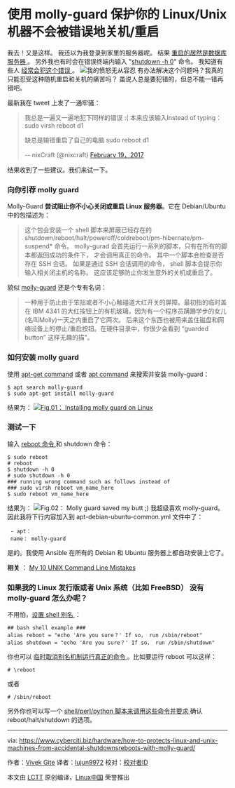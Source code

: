 使用 molly-guard 保护你的 Linux/Unix 机器不会被错误地关机/重启
======
我去！又是这样。 我还以为我登录到家里的服务器呢。 结果 [重启的居然是数据库服务器 ][1]。 另外我也有时会在错误终端内输入 "[shutdown -h 0][2]" 命令。 我知道有些人 [经常会犯这个错误 ][3]。
![我的愤怒无从容忍 ][4]
有办法解决这个问题吗？我真的只能忍受这种随机重启和关机的痛苦吗？ 虽说人总是要犯错的，但总不能一错再错吧。

最新我在 tweet 上发了一通牢骚：

> 我总是一遍又一遍地犯下同样的错误 :( 本来应该输入Instead of typing：
> sudo virsh reboot d1
>
> 缺总是输错重启了自己的电脑
> sudo reboot d1
>
> -- nixCraft (@nixcraft) [February 19，2017][5]


结果收到了一些建议。我们来试一下。

### 向你引荐 molly guard

Molly-Guard **尝试阻止你不小心关闭或重启 Linux 服务器**。它在 Debian/Ubuntu 中的包描述为：

> 这个包会安装一个 shell 脚本来屏蔽已经存在的 shutdown/reboot/halt/poweroff/coldreboot/pm-hibernate/pm-suspend* 命令。 molly-gurad 会首先运行一系列的脚本，只有在所有的脚本都返回成功的条件下， 才会调用真正的命令。 其中一个脚本会检查是否存在 SSH 会话。 如果是通过 SSH 会话调用的命令， shell 脚本会提示你输入相关闭主机的名称。 这应该足够防止你发生意外的关机或重启了。

貌似 [molly-guard][6] 还是个专有名词：

> 一种用于防止由于笨拙或者不小心触碰道大红开关的屏障。最初指的临时盖在 IBM 4341 的大红按钮上的有机玻璃，因为有一个程序员蹒跚学步的女儿(名叫Molly)一天之内重启了它两次。 后来这个东西也被用来盖住磁盘和网络设备上的停止/重启按钮。在硬件目录中，你很少会看到 “guarded button” 这样无趣的描"。

### 如何安装 molly guard

使用 [apt-get command][7] 或者 [apt command][8] 来搜索并安装 molly-guard：
```
$ apt search molly-guard
$ sudo apt-get install molly-guard
```
结果为：
[![Fig.01： Installing molly guard on Linux][9]][10]

### 测试一下

输入 [reboot 命令 ][11] 和 shutdown 命令：
```
$ sudo reboot
# reboot
$ shutdown -h 0
# sudo shutdown -h 0
### running wrong command such as follows instead of
### sudo virsh reboot vm_name_here
$ sudo reboot vm_name_here
```
结果为：
![Fig.02： Molly guard saved my butt ;\)][12]
我超级喜欢 molly-guard。因此我将下行内容加入到 apt-debian-ubuntu-common.yml 文件中了：
```
 - apt：
 name： molly-guard

```

是的。我使用 Ansible 在所有的 Debian 和 Ubuntu 服务器上都自动安装上它了。

 **相关** ： [My 10 UNIX Command Line Mistakes][13]

### 如果我的 Linux 发行版或者 Unix 系统（比如 FreeBSD） 没有 molly-guard 怎么办呢？

不用怕，[设置 shell 别名 ][14]：
```
## bash shell example ###
alias reboot = "echo 'Are you sure？' If so， run /sbin/reboot"
alias shutdown = "echo 'Are you sure？' If so， run /sbin/shutdown"
```

你也可以 [临时取消别名机制运行真正的命令 ][15]。比如要运行 reboot 可以这样：
```
# \reboot
```
或者
```
# /sbin/reboot
```
另外你也可以写一个 [shell/perl/python 脚本来调用这些命令并要求 ][16] 确认 reboot/halt/shutdown 的选项。


--------------------------------------------------------------------------------

via: https://www.cyberciti.biz/hardware/how-to-protects-linux-and-unix-machines-from-accidental-shutdownsreboots-with-molly-guard/

作者：[Vivek Gite][a]
译者：[lujun9972](https://github.com/lujun9972)
校对：[校对者ID](https://github.com/校对者ID)

本文由 [LCTT](https://github.com/LCTT/TranslateProject) 原创编译，[Linux中国](https://linux.cn/) 荣誉推出

[a]:https://www.cyberciti.biz
[1]:https://www.cyberciti.biz/faq/howto-reboot-linux/
[2]:https://www.cyberciti.biz/faq/shutdown-linux-server/
[3]:https://www.cyberciti.biz/tips/my-10-unix-command-line-mistakes.html (My 10 UNIX Command Line Mistakes)
[4]:https://www.cyberciti.biz/media/new/cms/2017/02/anger.gif
[5]:https://twitter.com/nixcraft/status/833320792880320513
[6]:http://catb.org/~esr/jargon/html/M/molly-guard.html
[7]://www.cyberciti.biz/tips/linux-debian-package-management-cheat-sheet.html (See Linux/Unix apt-get command examples for more info)
[8]://www.cyberciti.biz/faq/ubuntu-lts-debian-linux-apt-command-examples/ (See Linux/Unix apt command examples for more info)
[9]:https://www.cyberciti.biz/media/new/cms/2017/02/install-molly-guard-on-linux.jpg
[10]:https://www.cyberciti.biz/hardware/how-to-protects-linux-and-unix-machines-from-accidental-shutdownsreboots-with-molly-guard/attachment/install-molly-guard-on-linux/
[11]:https://www.cyberciti.biz/faq/linux-reboot-command/ (See Linux/Unix reboot command examples for more info)
[12]:https://www.cyberciti.biz/media/new/cms/2017/02/saved-my-butt.jpg
[13]:https://www.cyberciti.biz/tips/my-10-unix-command-line-mistakes.html
[14]:https://www.cyberciti.biz/tips/bash-aliases-mac-centos-linux-unix.html
[15]:https://www.cyberciti.biz/faq/bash-shell-temporarily-disable-an-alias/
[16]:https://github.com/kjetilho/clumsy_protect
[17]:https://twitter.com/nixcraft
[18]:https://facebook.com/nixcraft
[19]:https://plus.google.com/+CybercitiBiz
